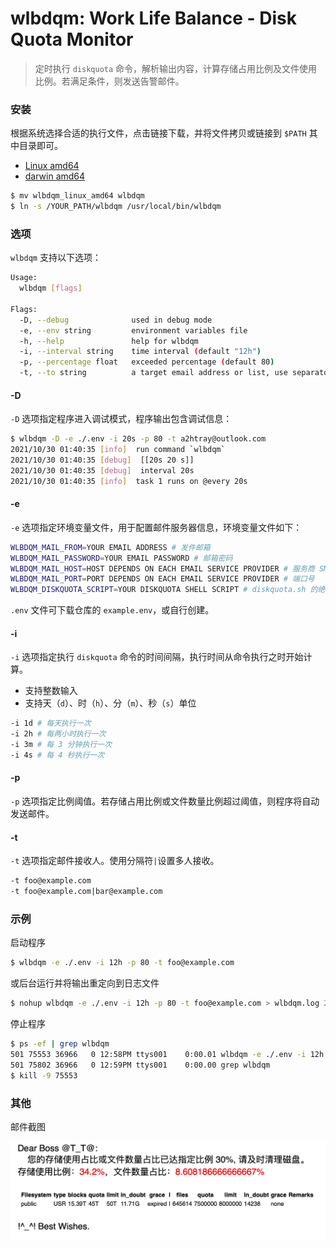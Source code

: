 wlbdqm: Work Life Balance - Disk Quota Monitor
======================

> 定时执行 `diskquota` 命令，解析输出内容，计算存储占用比例及文件使用比例。若满足条件，则发送告警邮件。

### 安装

根据系统选择合适的执行文件，点击链接下载，并将文件拷贝或链接到 `$PATH` 其中目录即可。

* [Linux amd64](https://raw.githubusercontent.com/a2htray/wlbdqm/main/bin/wlbdqm_linux_amd64)
* [darwin amd64](https://raw.githubusercontent.com/a2htray/wlbdqm/main/bin/wlbdqm_darwin_amd64)

```bash
$ mv wlbdqm_linux_amd64 wlbdqm
$ ln -s /YOUR_PATH/wlbdqm /usr/local/bin/wlbdqm
```

### 选项

`wlbdqm` 支持以下选项：

```bash
Usage:
  wlbdqm [flags]

Flags:
  -D, --debug              used in debug mode
  -e, --env string         environment variables file
  -h, --help               help for wlbdqm
  -i, --interval string    time interval (default "12h")
  -p, --percentage float   exceeded percentage (default 80)
  -t, --to string          a target email address or list, use separator "|" (default "a2htray@outlook.com")
```

#### -D

`-D` 选项指定程序进入调试模式，程序输出包含调试信息：

```bash
$ wlbdqm -D -e ./.env -i 20s -p 80 -t a2htray@outlook.com
2021/10/30 01:40:35 [info]  run command `wlbdqm`
2021/10/30 01:40:35 [debug]  [[20s 20 s]]
2021/10/30 01:40:35 [debug]  interval 20s
2021/10/30 01:40:35 [info]  task 1 runs on @every 20s
```

#### -e

`-e` 选项指定环境变量文件，用于配置邮件服务器信息，环境变量文件如下：

```bash
WLBDQM_MAIL_FROM=YOUR EMAIL ADDRESS # 发件邮箱
WLBDQM_MAIL_PASSWORD=YOUR EMAIL PASSWORD # 邮箱密码
WLBDQM_MAIL_HOST=HOST DEPENDS ON EACH EMAIL SERVICE PROVIDER # 服务商 SMTP 地址
WLBDQM_MAIL_PORT=PORT DEPENDS ON EACH EMAIL SERVICE PROVIDER # 端口号
WLBDQM_DISKQUOTA_SCRIPT=YOUR DISKQUOTA SHELL SCRIPT # diskquota.sh 的绝对路径
```

`.env` 文件可下载仓库的 `example.env`，或自行创建。

#### -i

`-i` 选项指定执行 `diskquota` 命令的时间间隔，执行时间从命令执行之时开始计算。

* 支持整数输入
* 支持天（`d`）、时（`h`）、分（`m`）、秒（`s`）单位

```bash
-i 1d # 每天执行一次
-i 2h # 每两小时执行一次
-i 3m # 每 3 分钟执行一次
-i 4s # 每 4 秒执行一次
```

#### -p

`-p` 选项指定比例阈值。若存储占用比例或文件数量比例超过阈值，则程序将自动发送邮件。

#### -t

`-t` 选项指定邮件接收人。使用分隔符`|`设置多人接收。

```bash
-t foo@example.com
-t foo@example.com|bar@example.com
```

### 示例

启动程序

```bash
$ wlbdqm -e ./.env -i 12h -p 80 -t foo@example.com
```

或后台运行并将输出重定向到日志文件

```bash
$ nohup wlbdqm -e ./.env -i 12h -p 80 -t foo@example.com > wlbdqm.log 2>&1 &
```

停止程序

```bash
$ ps -ef | grep wlbdqm
501 75553 36966   0 12:58PM ttys001    0:00.01 wlbdqm -e ./.env -i 12h -p 80 -t foo@example.com
501 75802 36966   0 12:59PM ttys001    0:00.00 grep wlbdqm
$ kill -9 75553
```

### 其他

邮件截图

![](./assets/screenshots/screenshot1.png)